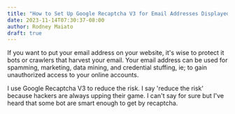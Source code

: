 ```yaml
---
title: "How to Set Up Google Recaptcha V3 for Email Addresses Displayed on Your Website"
date: 2023-11-14T07:30:37-08:00
author: Rodney Maiato
draft: true
---
```

If you want to put your email address on your website, it's wise to protect it bots or crawlers that harvest your email. Your email address can be used for spamming, marketing, data mining, and credential stuffing, ie; to gain unauthorized access to your online accounts.

I use Google Recaptcha V3 to reduce the risk. I say 'reduce the risk' because hackers are always upping their game. I can't say for sure but I've heard that some bot are smart enough to get by recaptcha.

